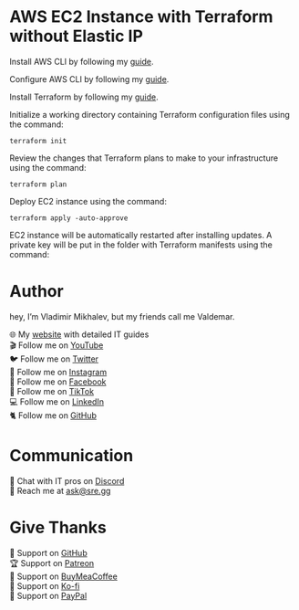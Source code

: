 # AWS EC2 Instance with Terraform without Elastic IP

Install AWS CLI by following my [guide](https://www.heyvaldemar.com/install-aws-cli-on-macos/).

Configure AWS CLI by following my [guide](https://www.heyvaldemar.com/configure-aws-cli/).

Install Terraform by following my [guide](https://www.heyvaldemar.com/install-terraform-on-macos/).

Initialize a working directory containing Terraform configuration files using the command:

`terraform init`

Review the changes that Terraform plans to make to your infrastructure using the command:

`terraform plan`

Deploy EC2 instance using the command:

`terraform apply -auto-approve`

EC2 instance will be automatically restarted after installing updates. A private key will be put in the folder with Terraform manifests using the command:

# Author

hey, I’m Vladimir Mikhalev, but my friends call me Valdemar.

🌐 My [website](https://www.heyvaldemar.com/) with detailed IT guides\
🎬 Follow me on [YouTube](https://www.youtube.com/channel/UCf85kQ0u1sYTTTyKVpxrlyQ?sub_confirmation=1)\
🐦 Follow me on [Twitter](https://twitter.com/heyValdemar)\
🎨 Follow me on [Instagram](https://www.instagram.com/heyvaldemar/)\
🎸 Follow me on [Facebook](https://www.facebook.com/heyValdemarFB/)\
🎥 Follow me on [TikTok](https://www.tiktok.com/@heyvaldemar)\
💻 Follow me on [LinkedIn](https://www.linkedin.com/in/heyvaldemar/)\
🐈 Follow me on [GitHub](https://github.com/heyvaldemar)

# Communication
👾 Chat with IT pros on [Discord](https://discord.gg/AJQGCCBcqf)\
📧 Reach me at ask@sre.gg

# Give Thanks
💎 Support on [GitHub](https://github.com/sponsors/heyValdemar)\
🏆 Support on [Patreon](https://www.patreon.com/heyValdemar)\
🥤 Support on [BuyMeaCoffee](https://www.buymeacoffee.com/heyValdemar)\
🍪 Support on [Ko-fi](https://ko-fi.com/heyValdemar)\
💖 Support on [PayPal](https://www.paypal.com/paypalme/heyValdemarCOM)
